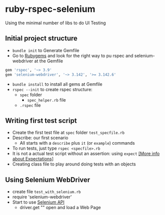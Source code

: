 
# ruby-rspec-selenium

Using the minimal number of libs to do UI Testing

## Initial project structure

- `bundle init` to Generate Gemfile
- Go to [Rubygems](https://rubygems.org) and look for the right way to pu rspec and selenium-webdriver at the Gemfile

```ruby
gem 'rspec', '~> 3.9'
gem 'selenium-webdriver', '~> 3.142', '>= 3.142.6'
```

- `bundle install` to install all gems at Gemfile
- `rspec --init` to create rspec structure:
  - `spec` folder
    - `spec_helper.rb` file
  - `.rspec` file

## Writing first test script

- Create the first test file at `spec` folder `test_specfile.rb`
- Describe: our first scenario
  - All starts with a `describe` plus `it` (or `example`) commands
- To run tests, just type `rspec <specfile>.rb`
- It is not a actual test script without an assertion: using `expect` [[More info about Expectations]](https://www.rubydoc.info/gems/rspec-expectations/RSpec/Expectations)
- Creating class file to play around doing tests with an objects

## Using Selenium WebDriver

- create file `test_with_selenium.rb`
- require 'selenium-webdriver'
- Start to use [Selenium API](https://github.com/SeleniumHQ/selenium/wiki/Ruby-Bindings)
  - driver.get "<URL>" open and load a Web Page